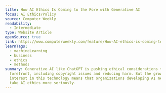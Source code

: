 ```yaml
---
title: How AI Ethics Is Coming to the Fore with Generative AI
focus: AI Ethics/Policy
source: Computer Weekly
readability:
  - Intermediate
type: Website Article
openSource: true
link: https://www.computerweekly.com/feature/How-AI-ethics-is-coming-to-the-fore-with-generative-AI
learnTags:
  - machineLearning
  - business
  - ethics
  - methods
summary: Generative AI like ChatGPT is pushing ethical considerations to the
  forefront, including copyright issues and reducing harm. But the growing
  interest in this technology means that organizations developing AI need to
  take AI ethics more seriously.
---
```

